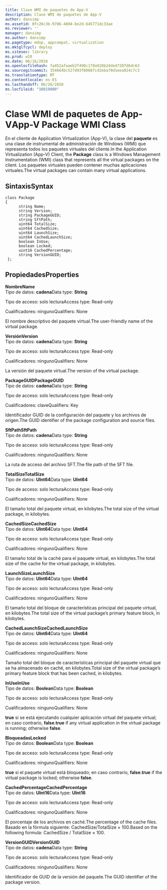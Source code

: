 ```yaml
---
title: Clase WMI de paquetes de App-V
description: Clase WMI de paquetes de App-V
author: dansimp
ms.assetid: 0fc26c3b-9706-4804-be2d-645771dc33ae
ms.reviewer: ''
manager: dansimp
ms.author: dansimp
ms.pagetype: mdop, appcompat, virtualization
ms.mktglfcycl: deploy
ms.sitesec: library
ms.prod: w10
ms.date: 06/16/2016
ms.openlocfilehash: fa452afaaeb2f490c179a928b24de47207d6dc63
ms.sourcegitcommit: 354664bc527d93f80687cd2eba70d1eea024c7c3
ms.translationtype: MT
ms.contentlocale: es-ES
ms.lasthandoff: 06/26/2020
ms.locfileid: "10819800"
---
```

# <span data-ttu-id="9334c-103">Clase WMI de paquetes de App-V</span><span class="sxs-lookup"><span data-stu-id="9334c-103">App-V Package WMI Class</span></span>


<span data-ttu-id="9334c-104">En el cliente de Application Virtualization (App-V), la clase del **paquete** es una clase de instrumental de administración de Windows (WMI) que representa todos los paquetes virtuales del cliente.</span><span class="sxs-lookup"><span data-stu-id="9334c-104">In the Application Virtualization (App-V) Client, the **Package** class is a Windows Management Instrumentation (WMI) class that represents all the virtual packages on the client.</span></span> <span data-ttu-id="9334c-105">Los paquetes virtuales pueden contener muchas aplicaciones virtuales.</span><span class="sxs-lookup"><span data-stu-id="9334c-105">The virtual packages can contain many virtual applications.</span></span>

## <span data-ttu-id="9334c-106">Sintaxis</span><span class="sxs-lookup"><span data-stu-id="9334c-106">Syntax</span></span>


``` syntax
class Package
{
      string Name;
      string Version;
      string PackageGUID;
      string SftPath;
      uint64 TotalSize;
      uint64 CachedSize;
      uint64 LaunchSize;
      uint64 CachedLaunchSize;
      boolean InUse;
      boolean Locked;
      uint16 CachedPercentage;
      string VersionGUID;
 };
```

## <span data-ttu-id="9334c-107">Propiedades</span><span class="sxs-lookup"><span data-stu-id="9334c-107">Properties</span></span>


<a href="" id="name"></a>**<span data-ttu-id="9334c-108">Nombre</span><span class="sxs-lookup"><span data-stu-id="9334c-108">Name</span></span>**  
<span data-ttu-id="9334c-109">Tipo de datos: **cadena**</span><span class="sxs-lookup"><span data-stu-id="9334c-109">Data type: **String**</span></span>

<span data-ttu-id="9334c-110">Tipo de acceso: solo lectura</span><span class="sxs-lookup"><span data-stu-id="9334c-110">Access type: Read-only</span></span>

<span data-ttu-id="9334c-111">Cualificadores: ninguno</span><span class="sxs-lookup"><span data-stu-id="9334c-111">Qualifiers: None</span></span>

<span data-ttu-id="9334c-112">El nombre descriptivo del paquete virtual.</span><span class="sxs-lookup"><span data-stu-id="9334c-112">The user-friendly name of the virtual package.</span></span>

<a href="" id="version"></a>**<span data-ttu-id="9334c-113">Versión</span><span class="sxs-lookup"><span data-stu-id="9334c-113">Version</span></span>**  
<span data-ttu-id="9334c-114">Tipo de datos: **cadena**</span><span class="sxs-lookup"><span data-stu-id="9334c-114">Data type: **String**</span></span>

<span data-ttu-id="9334c-115">Tipo de acceso: solo lectura</span><span class="sxs-lookup"><span data-stu-id="9334c-115">Access type: Read-only</span></span>

<span data-ttu-id="9334c-116">Cualificadores: ninguno</span><span class="sxs-lookup"><span data-stu-id="9334c-116">Qualifiers: None</span></span>

<span data-ttu-id="9334c-117">La versión del paquete virtual.</span><span class="sxs-lookup"><span data-stu-id="9334c-117">The version of the virtual package.</span></span>

<a href="" id="packageguid"></a>**<span data-ttu-id="9334c-118">PackageGUID</span><span class="sxs-lookup"><span data-stu-id="9334c-118">PackageGUID</span></span>**  
<span data-ttu-id="9334c-119">Tipo de datos: **cadena**</span><span class="sxs-lookup"><span data-stu-id="9334c-119">Data type: **String**</span></span>

<span data-ttu-id="9334c-120">Tipo de acceso: solo lectura</span><span class="sxs-lookup"><span data-stu-id="9334c-120">Access type: Read-only</span></span>

<span data-ttu-id="9334c-121">Cualificadores: clave</span><span class="sxs-lookup"><span data-stu-id="9334c-121">Qualifiers: Key</span></span>

<span data-ttu-id="9334c-122">Identificador GUID de la configuración del paquete y los archivos de origen.</span><span class="sxs-lookup"><span data-stu-id="9334c-122">The GUID identifier of the package configuration and source files.</span></span>

<a href="" id="sftpath"></a>**<span data-ttu-id="9334c-123">SftPath</span><span class="sxs-lookup"><span data-stu-id="9334c-123">SftPath</span></span>**  
<span data-ttu-id="9334c-124">Tipo de datos: **cadena**</span><span class="sxs-lookup"><span data-stu-id="9334c-124">Data type: **String**</span></span>

<span data-ttu-id="9334c-125">Tipo de acceso: solo lectura</span><span class="sxs-lookup"><span data-stu-id="9334c-125">Access type: Read-only</span></span>

<span data-ttu-id="9334c-126">Cualificadores: ninguno</span><span class="sxs-lookup"><span data-stu-id="9334c-126">Qualifiers: None</span></span>

<span data-ttu-id="9334c-127">La ruta de acceso del archivo SFT.</span><span class="sxs-lookup"><span data-stu-id="9334c-127">The file path of the SFT file.</span></span>

<a href="" id="totalsize"></a>**<span data-ttu-id="9334c-128">TotalSize</span><span class="sxs-lookup"><span data-stu-id="9334c-128">TotalSize</span></span>**  
<span data-ttu-id="9334c-129">Tipo de datos: **UInt64**</span><span class="sxs-lookup"><span data-stu-id="9334c-129">Data type: **UInt64**</span></span>

<span data-ttu-id="9334c-130">Tipo de acceso: solo lectura</span><span class="sxs-lookup"><span data-stu-id="9334c-130">Access type: Read-only</span></span>

<span data-ttu-id="9334c-131">Cualificadores: ninguno</span><span class="sxs-lookup"><span data-stu-id="9334c-131">Qualifiers: None</span></span>

<span data-ttu-id="9334c-132">El tamaño total del paquete virtual, en kilobytes.</span><span class="sxs-lookup"><span data-stu-id="9334c-132">The total size of the virtual package, in kilobytes.</span></span>

<a href="" id="cachedsize"></a>**<span data-ttu-id="9334c-133">CachedSize</span><span class="sxs-lookup"><span data-stu-id="9334c-133">CachedSize</span></span>**  
<span data-ttu-id="9334c-134">Tipo de datos: **UInt64**</span><span class="sxs-lookup"><span data-stu-id="9334c-134">Data type: **UInt64**</span></span>

<span data-ttu-id="9334c-135">Tipo de acceso: solo lectura</span><span class="sxs-lookup"><span data-stu-id="9334c-135">Access type: Read-only</span></span>

<span data-ttu-id="9334c-136">Cualificadores: ninguno</span><span class="sxs-lookup"><span data-stu-id="9334c-136">Qualifiers: None</span></span>

<span data-ttu-id="9334c-137">El tamaño total de la caché para el paquete virtual, en kilobytes.</span><span class="sxs-lookup"><span data-stu-id="9334c-137">The total size of the cache for the virtual package, in kilobytes.</span></span>

<a href="" id="launchsize"></a>**<span data-ttu-id="9334c-138">LaunchSize</span><span class="sxs-lookup"><span data-stu-id="9334c-138">LaunchSize</span></span>**  
<span data-ttu-id="9334c-139">Tipo de datos: **UInt64**</span><span class="sxs-lookup"><span data-stu-id="9334c-139">Data type: **UInt64**</span></span>

<span data-ttu-id="9334c-140">Tipo de acceso: solo lectura</span><span class="sxs-lookup"><span data-stu-id="9334c-140">Access type: Read-only</span></span>

<span data-ttu-id="9334c-141">Cualificadores: ninguno</span><span class="sxs-lookup"><span data-stu-id="9334c-141">Qualifiers: None</span></span>

<span data-ttu-id="9334c-142">El tamaño total del bloque de características principal del paquete virtual, en kilobytes.</span><span class="sxs-lookup"><span data-stu-id="9334c-142">The total size of the virtual package’s primary feature block, in kilobytes.</span></span>

<a href="" id="cachedlaunchsize"></a>**<span data-ttu-id="9334c-143">CachedLaunchSize</span><span class="sxs-lookup"><span data-stu-id="9334c-143">CachedLaunchSize</span></span>**  
<span data-ttu-id="9334c-144">Tipo de datos: **UInt64**</span><span class="sxs-lookup"><span data-stu-id="9334c-144">Data type: **UInt64**</span></span>

<span data-ttu-id="9334c-145">Tipo de acceso: solo lectura</span><span class="sxs-lookup"><span data-stu-id="9334c-145">Access type: Read-only</span></span>

<span data-ttu-id="9334c-146">Cualificadores: ninguno</span><span class="sxs-lookup"><span data-stu-id="9334c-146">Qualifiers: None</span></span>

<span data-ttu-id="9334c-147">Tamaño total del bloque de características principal del paquete virtual que se ha almacenado en caché, en kilobytes.</span><span class="sxs-lookup"><span data-stu-id="9334c-147">Total size of the virtual package’s primary feature block that has been cached, in kilobytes.</span></span>

<a href="" id="inuse"></a>**<span data-ttu-id="9334c-148">InUse</span><span class="sxs-lookup"><span data-stu-id="9334c-148">InUse</span></span>**  
<span data-ttu-id="9334c-149">Tipo de datos: **Boolean**</span><span class="sxs-lookup"><span data-stu-id="9334c-149">Data type: **Boolean**</span></span>

<span data-ttu-id="9334c-150">Tipo de acceso: solo lectura</span><span class="sxs-lookup"><span data-stu-id="9334c-150">Access type: Read-only</span></span>

<span data-ttu-id="9334c-151">Cualificadores: ninguno</span><span class="sxs-lookup"><span data-stu-id="9334c-151">Qualifiers: None</span></span>

<span data-ttu-id="9334c-152">**true** si se está ejecutando cualquier aplicación virtual del paquete virtual; en caso contrario, **false**.</span><span class="sxs-lookup"><span data-stu-id="9334c-152">**true** if any virtual application in the virtual package is running; otherwise **false**.</span></span>

<a href="" id="locked"></a>**<span data-ttu-id="9334c-153">Bloqueadas</span><span class="sxs-lookup"><span data-stu-id="9334c-153">Locked</span></span>**  
<span data-ttu-id="9334c-154">Tipo de datos: **Boolean**</span><span class="sxs-lookup"><span data-stu-id="9334c-154">Data type: **Boolean**</span></span>

<span data-ttu-id="9334c-155">Tipo de acceso: solo lectura</span><span class="sxs-lookup"><span data-stu-id="9334c-155">Access type: Read-only</span></span>

<span data-ttu-id="9334c-156">Cualificadores: ninguno</span><span class="sxs-lookup"><span data-stu-id="9334c-156">Qualifiers: None</span></span>

<span data-ttu-id="9334c-157">**true** si el paquete virtual está bloqueado; en caso contrario, **false**.</span><span class="sxs-lookup"><span data-stu-id="9334c-157">**true** if the virtual package is locked; otherwise **false**.</span></span>

<a href="" id="cachedpercentage"></a>**<span data-ttu-id="9334c-158">CachedPercentage</span><span class="sxs-lookup"><span data-stu-id="9334c-158">CachedPercentage</span></span>**  
<span data-ttu-id="9334c-159">Tipo de datos: **UInt16**</span><span class="sxs-lookup"><span data-stu-id="9334c-159">Data type: **UInt16**</span></span>

<span data-ttu-id="9334c-160">Tipo de acceso: solo lectura</span><span class="sxs-lookup"><span data-stu-id="9334c-160">Access type: Read-only</span></span>

<span data-ttu-id="9334c-161">Cualificadores: ninguno</span><span class="sxs-lookup"><span data-stu-id="9334c-161">Qualifiers: None</span></span>

<span data-ttu-id="9334c-162">El porcentaje de los archivos en caché.</span><span class="sxs-lookup"><span data-stu-id="9334c-162">The percentage of the cache files.</span></span> <span data-ttu-id="9334c-163">Basado en la fórmula siguiente: CachedSize/TotalSize × 100.</span><span class="sxs-lookup"><span data-stu-id="9334c-163">Based on the following formula: CachedSize / TotalSize × 100.</span></span>

<a href="" id="versionguid"></a>**<span data-ttu-id="9334c-164">VersionGUID</span><span class="sxs-lookup"><span data-stu-id="9334c-164">VersionGUID</span></span>**  
<span data-ttu-id="9334c-165">Tipo de datos: **cadena**</span><span class="sxs-lookup"><span data-stu-id="9334c-165">Data type: **String**</span></span>

<span data-ttu-id="9334c-166">Tipo de acceso: solo lectura</span><span class="sxs-lookup"><span data-stu-id="9334c-166">Access type: Read-only</span></span>

<span data-ttu-id="9334c-167">Cualificadores: ninguno</span><span class="sxs-lookup"><span data-stu-id="9334c-167">Qualifiers: None</span></span>

<span data-ttu-id="9334c-168">Identificador de GUID de la versión del paquete.</span><span class="sxs-lookup"><span data-stu-id="9334c-168">The GUID identifier of the package version.</span></span>

 

 





